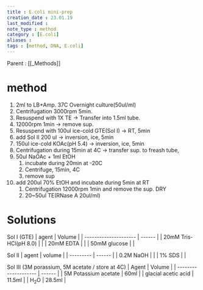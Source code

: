 ```yaml
---
title : E.coli mini-prep
creation_date : 23.01.19
last_modified :
note_type : method
category : [E.coli]
aliases : 
tags : [method, DNA, E.coli]
---
```


Parent : [[_Methods]]
# method
1. 2ml to LB+Amp. 37C Overnight culture(50ul/ml)
2. Centrifugation 3000rpm 5min.
3. Resuspend with 1X TE → Transfer into 1.5ml tube.
4. 12000rpm 1min → remove sup.
5. Resuspend with 100ul ice-cold GTE(Sol I) → RT, 5min
6. add Sol II 200 ul → inversion, ice, 5min
7. 150ul ice-cold KOAc(pH 5.4) → inversion, ice, 5min
8. Centrifugation during 15min at 4C → transfer sup. to freash tube,
9. 50ul NaOAc + 1ml EtOH
	1. incubate during 20min at -20C
	2. Centrifuge, 15min, 4C
	3. remove sup
10. add 200ul 70% EtOH and incubate during 5min at RT
	1. Centrifugation 12000rpm 1min and remove the sup. DRY
	2. 20~50ul TE(RNase A 20ul/ml)

# Solutions
Sol I (GTE)
| agent                 | Volume |
| --------------------- | ------ |
| 20mM Tris-HCl(pH 8.0) |        |
| 20mM EDTA             |        |
| 50mM glucose                       |        |

Sol II
| agent     | volume |
| --------- | ------ |
| 0.2M NaOH |        |
| 1% SDS    |        |

Sol III (3M porassium, 5M acetate / store at 4C)
| Agent                | Volume |
| -------------------- | ------ |
| 5M Potassium acetate | 60ml   |
| glacial acetic acid  | 11.5ml |
| H<sub>2</sub>O       |     28.5ml   | 
